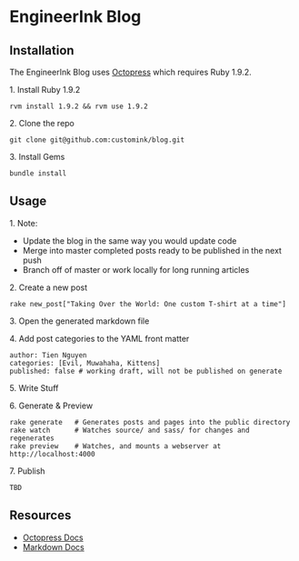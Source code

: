 EngineerInk Blog
=========================

## Installation

The EngineerInk Blog uses [Octopress](http://octopress.org/) which requires Ruby 1.9.2.

1\. Install Ruby 1.9.2

    rvm install 1.9.2 && rvm use 1.9.2


2\. Clone the repo

    git clone git@github.com:customink/blog.git


3\. Install Gems

    bundle install


## Usage

1\. Note:

* Update the blog in the same way you would update code
* Merge into master completed posts ready to be published in the next push
* Branch off of master or work locally for long running articles

2\. Create a new post

    rake new_post["Taking Over the World: One custom T-shirt at a time"]

3\. Open the generated markdown file
      
4\. Add post categories to the YAML front matter  

    author: Tien Nguyen
    categories: [Evil, Muwahaha, Kittens]
    published: false # working draft, will not be published on generate

5\. Write Stuff

6\. Generate & Preview

    rake generate   # Generates posts and pages into the public directory
    rake watch      # Watches source/ and sass/ for changes and regenerates
    rake preview    # Watches, and mounts a webserver at http://localhost:4000

7\. Publish

    TBD


## Resources
* [Octopress Docs](http://octopress.org/docs)
* [Markdown Docs](http://daringfireball.net/projects/markdown/)

